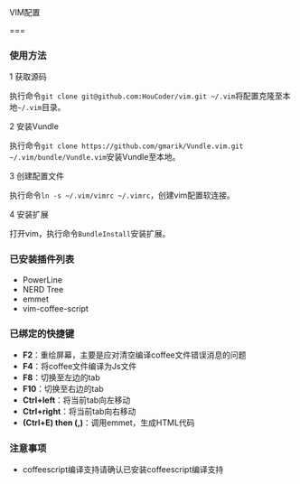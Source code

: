 VIM配置

===

### 使用方法

1 获取源码

  执行命令`git clone git@github.com:HouCoder/vim.git ~/.vim`将配置克隆至本地`~/.vim`目录。

2 安装Vundle

  执行命令`git clone https://github.com/gmarik/Vundle.vim.git ~/.vim/bundle/Vundle.vim`安装Vundle至本地。

3 创建配置文件

  执行命令`ln -s ~/.vim/vimrc ~/.vimrc`，创建vim配置软连接。

4 安装扩展

  打开vim，执行命令`BundleInstall`安装扩展。

### 已安装插件列表

- PowerLine 
- NERD Tree
- emmet
- vim-coffee-script

### 已绑定的快捷键

- **F2**：重绘屏幕，主要是应对清空编译coffee文件错误消息的问题
- **F4**：将coffee文件编译为Js文件
- **F8**：切换至左边的tab
- **F10**：切换至右边的tab
- **Ctrl+left**：将当前tab向左移动
- **Ctrl+right**：将当前tab向右移动
- **(Ctrl+E) then (,)**：调用emmet，生成HTML代码

### 注意事项

- coffeescript编译支持请确认已安装coffeescript编译支持
